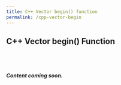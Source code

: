 ```yaml
---
title: C++ Vector begin() function
permalink: /cpp-vector-begin
---
```


## C++ Vector begin() Function
<br/><br/>

#####  Content coming soon.

<br/><br/>
